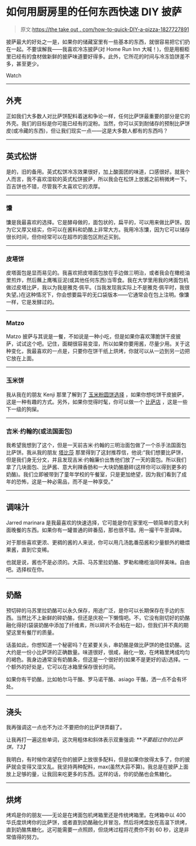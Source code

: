 # 如何用厨房里的任何东西快速 DIY 披萨

> 原文:[https://the take out . com/how-to-quick-DIY-a-pizza-1827727891](https://thetakeout.com/how-to-quickly-diy-a-pizza-1827727891)

披萨最大的好处之一是，如果你的储藏室里有一些基本的东西，就很容易把它们扔在一起。不要误解我——我喜欢冷冻披萨(对 Home Run Inn 大喊！)，但是用橱柜里已经有的食材做新鲜的披萨味道要好得多。此外，它所花的时间与冷冻馅饼差不多，甚至更少。

Watch

* * *

## 外壳

正如我们大多数人对比萨饼配料着迷和争论一样，任何比萨饼最重要的部分是它的外壳。我们的目标是你可能已经有的淀粉。当然，你可以买到耐储存的预制比萨饼皮(或冷藏的东西)，但让我们现实一点——这是大多数人都有的东西吗？

* * *

## **英式松饼**

是的，旧的备用。英式松饼冷冻效果很好，加上酸面团的味道，口感很好。就我个人而言，我不喜欢湿软的英式松饼披萨，所以我会在松饼上放酱之前稍微烤一下。百吉饼也不错，尽管我不太喜欢它的浓厚。

* * *

### **馕**

馕是我最喜欢的选择。它是酵母做的，面包状的，扁平的，可以用来做比萨饼。因为它又厚又结实，你可以在酱料和奶酪上非常大方。我用冷冻馕，因为它可以储存很长时间，但你经常可以在超市的面包区附近买到。

* * *

### **皮塔饼**

皮塔面包是显而易见的。我喜欢把皮塔面包放在手边做三明治，或者我会在橄榄油里煎炸，然后蘸上鹰嘴豆泥(或其他任何东西)当零食。我在大学里用我的烤面包机做过皮塔比萨，我以为我是雅克·佩平。(当我发现我实际上不是雅克·佩平时，我很失望。)在这种情况下，你会想要扁平的无口袋版本——它通常会在包上注明。像馕一样，它是发酵过的。

* * *

### **Matzo**

Matzo 披萨与其说是一餐，不如说是一种小吃，但是如果你喜欢薄脆饼干皮披萨，试试这个吧。记住，面糊很容易变湿，所以如果你要用酱，尽量少用。关于这种变化，我最喜欢的一点是，只要你在饼干纸上烘烤，你就可以从一边到另一边把它放在上面。

* * *

### **玉米饼**

我从我在的朋友 Kenji 那里了解到了 [玉米粉圆饼选择](https://www.seriouseats.com/2016/08/cast-iron-pizza-tortilla-video-recipe-food-lab.html) ，如果你想吃饼干皮披萨，这是一种有趣的方式。另外，如果你觉得时髦，你可以做一个 [比萨店](https://www.seriouseats.com/recipes/2014/10/pizzadilla-quesadilla-pizza-quesadizza.html) ，这是一些下一级的狗屎。

* * *

### **吉米·约翰的(或法国面包)**

我希望我想到了这个，但是一天前吉米·约翰的三明治面包做了一个杀手法国面包比萨饼。我从我的朋友 [塔比莎](http://twitter.com/kittyhostility) 那里得到了这封推荐信，他说:“我们想要比萨饼，但是我们身无分文，并且发现吉米·约翰廉价出售他们放了一天的面包。所以我们拿了几块面包、比萨酱、意大利辣香肠和一大块奶酪磨碎(这样你可以得到更多的奶酪)。我们立即被带到了童年学校的午餐室，只是更加绝望，因为我们看到了成年的恐怖，这是一种必需品，而不是一种享受。”

* * *

## 调味汁

Jarred marinara 是我最喜欢的快速选择，它可能是你在家里吃一顿简单的意大利面晚餐的东西。如果你有一罐普通的碎番茄，那也很不错。用一撮干牛至调味。

对于那些喜欢更浓、更稠的酱的人来说，你可以用几汤匙番茄酱和少量额外的糖煨果酱，直到它变稀。

也就是说，酱也不是必须的。大蒜、马苏里拉奶酪、罗勒和橄榄油同样美味。自由吧。选择权在你。

* * *

## 奶酪

预切碎的马苏里拉奶酪可以永久保存，用途广泛，是你可以长期保存在手边的东西。当然比不上新鲜的碎奶酪，但还是庆祝一下懒惰吧。不，它没有刚切好的奶酪融化得好(袋装奶酪中添加了纤维素，所以碎片不会粘在一起)，但我们并不真的期望这里有餐厅的质量。

话虽如此，你想知道一个秘密吗？在紧要关头，串奶酪是做比萨饼的绝佳奶酪。这大约是一份小比萨饼的正确数量。味道很好，很咸，融化一致，在烤箱里烤成均匀的褐色。我身边通常没有奶酪条，但这是一个很好的(如果不是更好的话)选择。一个额外的好处是，它可以在冰箱里保存很长时间。

如果你有干奶酪，比如帕尔马干酪、罗马诺干酪、asiago 干酪，洒一点不会有坏处。

* * *

## 浇头

我再强调这一点也不为过:不要把你的比萨饼弄翻了。

让我再打一遍这些单词，这次用粗体和斜体表示双重强调: ***不要超过你的比萨饼。*T3】**

我明白，有时候你渴望在你的披萨上放很多配料，但是如果你放得太多了，你的披萨就会变得又湿又乱。我坚持两种配料，max(虽然大蒜不算)。我总是在披萨上面放上足够的量，让我回来吃更多的东西。这样的话，你的奶酪也会焦糖化。

* * *

## 烘烤

烤鸡是你的朋友——无论是在烤面包机烤箱里还是传统烤箱里。在烤箱中以 400 华氏度烘烤你的比萨饼，或者直到奶酪融化并冒泡，然后将烤盘放在高温下烘烤，直到奶酪焦糖化。这可能需要一点照顾，但烧烤过程将花费你不到 60 秒，这是非常值得的努力。